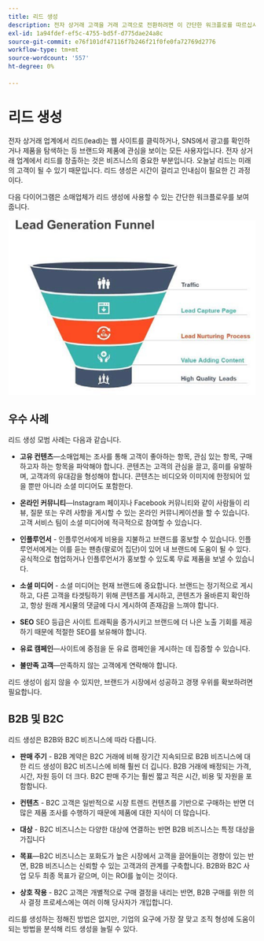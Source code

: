 ```yaml
---
title: 리드 생성
description: 전자 상거래 고객을 거래 고객으로 전환하려면 이 간단한 워크플로를 따르십시오.
exl-id: 1a94fdef-ef5c-4755-bd5f-d775dae24a8c
source-git-commit: e76f101df47116f7b246f21f0fe0fa72769d2776
workflow-type: tm+mt
source-wordcount: '557'
ht-degree: 0%

---
```


# 리드 생성

전자 상거래 업계에서 리드(lead)는 웹 사이트를 클릭하거나, SNS에서 광고를 확인하거나 제품을 탐색하는 등 브랜드와 제품에 관심을 보이는 모든 사용자입니다. 전자 상거래 업계에서 리드를 창출하는 것은 비즈니스의 중요한 부분입니다. 오늘날 리드는 미래의 고객이 될 수 있기 때문입니다. 리드 생성은 시간이 걸리고 인내심이 필요한 긴 과정이다.

다음 다이어그램은 소매업체가 리드 생성에 사용할 수 있는 간단한 워크플로우를 보여 줍니다.

![리드 생성 단계 다이어그램](../../assets/playbooks/lead-generation-funnel.png)

## 우수 사례

리드 생성 모범 사례는 다음과 같습니다.

- **고유 컨텐츠**—소매업체는 조사를 통해 고객이 좋아하는 항목, 관심 있는 항목, 구매하고자 하는 항목을 파악해야 합니다. 콘텐츠는 고객의 관심을 끌고, 흥미를 유발하며, 고객과의 유대감을 형성해야 합니다. 콘텐츠는 비디오와 이미지에 한정되어 있을 뿐만 아니라 소셜 미디어도 포함한다.

- **온라인 커뮤니티**—Instagram 페이지나 Facebook 커뮤니티와 같이 사람들이 리뷰, 질문 또는 우려 사항을 게시할 수 있는 온라인 커뮤니케이션을 할 수 있습니다. 고객 서비스 팀이 소셜 미디어에 적극적으로 참여할 수 있습니다.

- **인플루언서** - 인플루언서에게 비용을 지불하고 브랜드를 홍보할 수 있습니다. 인플루언서에게는 이를 듣는 팬층(팔로어 집단)이 있어 내 브랜드에 도움이 될 수 있다. 공식적으로 협업하거나 인플루언서가 홍보할 수 있도록 무료 제품을 보낼 수 있습니다.

- **소셜 미디어** - 소셜 미디어는 현재 브랜드에 중요합니다. 브랜드는 정기적으로 게시하고, 다른 고객을 타겟팅하기 위해 콘텐츠를 게시하고, 콘텐츠가 올바른지 확인하고, 항상 원래 게시물의 댓글에 다시 게시하여 존재감을 느껴야 합니다.

- **SEO** SEO 등급은 사이트 트래픽을 증가시키고 브랜드에 더 나은 노출 기회를 제공하기 때문에 적절한 SEO를 보유해야 합니다.

- **유료 캠페인**—사이트에 중점을 둔 유료 캠페인을 게시하는 데 집중할 수 있습니다.

- **불만족 고객**—만족하지 않는 고객에게 연락해야 합니다.

리드 생성이 쉽지 않을 수 있지만, 브랜드가 시장에서 성공하고 경쟁 우위를 확보하려면 필요합니다.

## B2B 및 B2C

리드 생성은 B2B와 B2C 비즈니스에 따라 다릅니다.

- **판매 주기** - B2B 계약은 B2C 거래에 비해 장기간 지속되므로 B2B 비즈니스에 대한 리드 생성이 B2C 비즈니스에 비해 훨씬 더 깁니다. B2B 거래에 배정되는 가격, 시간, 자원 등이 더 크다. B2C 판매 주기는 훨씬 짧고 적은 시간, 비용 및 자원을 포함합니다.

- **컨텐츠** - B2C 고객은 일반적으로 시장 트렌드 컨텐츠를 기반으로 구매하는 반면 더 많은 제품 조사를 수행하기 때문에 제품에 대한 지식이 더 많습니다.

- **대상** - B2C 비즈니스는 다양한 대상에 연결하는 반면 B2B 비즈니스는 특정 대상을 가집니다

- **목표**—B2C 비즈니스는 포화도가 높은 시장에서 고객을 끌어들이는 경향이 있는 반면, B2B 비즈니스는 신뢰할 수 있는 고객과의 관계를 구축합니다. B2B와 B2C 사업 모두 최종 목표가 같으며, 이는 ROI를 높이는 것이다.

- **상호 작용** - B2C 고객은 개별적으로 구매 결정을 내리는 반면, B2B 구매를 위한 의사 결정 프로세스에는 여러 이해 당사자가 개입합니다.

리드를 생성하는 정해진 방법은 없지만, 기업의 요구에 가장 잘 맞고 조직 형성에 도움이 되는 방법을 분석해 리드 생성을 늘릴 수 있다.
